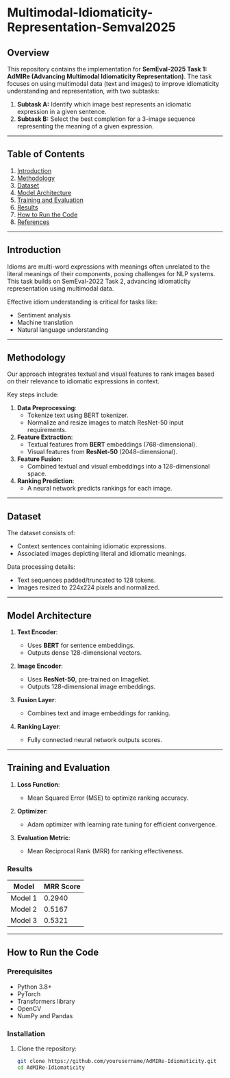 # Multimodal-Idiomaticity-Representation-Semval2025

## Overview
This repository contains the implementation for **SemEval-2025 Task 1: AdMIRe (Advancing Multimodal Idiomaticity Representation)**. The task focuses on using multimodal data (text and images) to improve idiomaticity understanding and representation, with two subtasks:

1. **Subtask A:** Identify which image best represents an idiomatic expression in a given sentence.
2. **Subtask B:** Select the best completion for a 3-image sequence representing the meaning of a given expression.

---

## Table of Contents
1. [Introduction](#introduction)
2. [Methodology](#methodology)
3. [Dataset](#dataset)
4. [Model Architecture](#model-architecture)
5. [Training and Evaluation](#training-and-evaluation)
6. [Results](#results)
7. [How to Run the Code](#how-to-run-the-code)
8. [References](#references)

---

## Introduction
Idioms are multi-word expressions with meanings often unrelated to the literal meanings of their components, posing challenges for NLP systems. This task builds on SemEval-2022 Task 2, advancing idiomaticity representation using multimodal data.

Effective idiom understanding is critical for tasks like:
- Sentiment analysis
- Machine translation
- Natural language understanding

---

## Methodology
Our approach integrates textual and visual features to rank images based on their relevance to idiomatic expressions in context.

Key steps include:
1. **Data Preprocessing**:
   - Tokenize text using BERT tokenizer.
   - Normalize and resize images to match ResNet-50 input requirements.
2. **Feature Extraction**:
   - Textual features from **BERT** embeddings (768-dimensional).
   - Visual features from **ResNet-50** (2048-dimensional).
3. **Feature Fusion**:
   - Combined textual and visual embeddings into a 128-dimensional space.
4. **Ranking Prediction**:
   - A neural network predicts rankings for each image.

---

## Dataset
The dataset consists of:
- Context sentences containing idiomatic expressions.
- Associated images depicting literal and idiomatic meanings.

Data processing details:
- Text sequences padded/truncated to 128 tokens.
- Images resized to 224x224 pixels and normalized.

---

## Model Architecture
1. **Text Encoder**: 
   - Uses **BERT** for sentence embeddings.
   - Outputs dense 128-dimensional vectors.

2. **Image Encoder**: 
   - Uses **ResNet-50**, pre-trained on ImageNet.
   - Outputs 128-dimensional image embeddings.

3. **Fusion Layer**:
   - Combines text and image embeddings for ranking.

4. **Ranking Layer**:
   - Fully connected neural network outputs scores.

---

## Training and Evaluation
1. **Loss Function**:
   - Mean Squared Error (MSE) to optimize ranking accuracy.

2. **Optimizer**:
   - Adam optimizer with learning rate tuning for efficient convergence.

3. **Evaluation Metric**:
   - Mean Reciprocal Rank (MRR) for ranking effectiveness.

### Results
| Model | MRR Score |
|-------|-----------|
| Model 1 | 0.2940 |
| Model 2 | 0.5167 |
| Model 3 | 0.5321 |

---

## How to Run the Code
### Prerequisites
- Python 3.8+
- PyTorch
- Transformers library
- OpenCV
- NumPy and Pandas

### Installation
1. Clone the repository:
   ```bash
   git clone https://github.com/yourusername/AdMIRe-Idiomaticity.git
   cd AdMIRe-Idiomaticity

